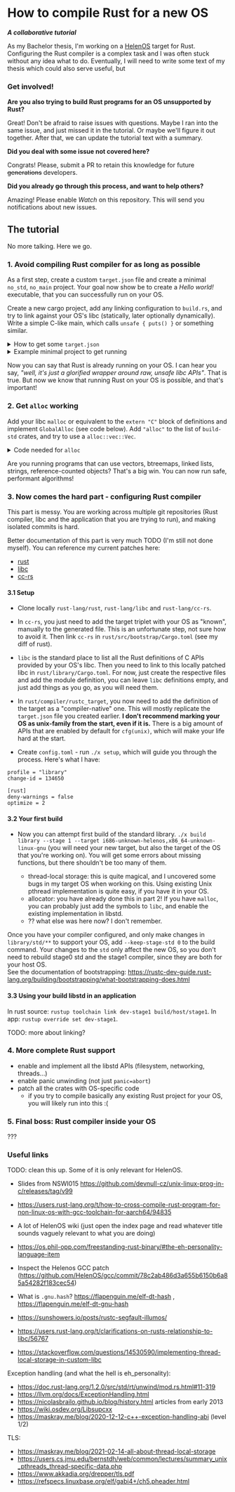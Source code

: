 # How to compile Rust for a new OS
**_A collaborative tutorial_**

As my Bachelor thesis, I'm working on a [HelenOS](https://www.helenos.org/) target for Rust. Configuring the Rust compiler is a complex task and I was often stuck without any idea what to do. Eventually, I will need to write some text of my thesis which could also serve useful, but 

### Get involved!

**Are you also trying to build Rust programs for an OS unsupported by Rust?**

Great! Don't be afraid to raise issues with questions. Maybe I ran into the same issue, and just missed it in the tutorial. Or maybe we'll figure it out together. After that, we can update the tutorial text with a summary.

**Did you deal with some issue not covered here?**

Congrats! Please, submit a PR to retain this knowledge for future ~~generations~~ developers.

**Did you already go through this process, and want to help others?**

Amazing! Please enable _Watch_ on this repository. This will send you notifications about new issues.

## The tutorial

No more talking. Here we go.

### 1. Avoid compiling Rust compiler for as long as possible

As a first step, create a custom `target.json` file and create a minimal `no_std`, `no_main` project. Your goal now show be to create a _Hello world!_ executable, that you can successfully run on your OS.

Create a new cargo project, add any linking configuration to `build.rs`, and try to link against your OS's libc (statically, later optionally dynamically). Write a simple C-like main, which calls `unsafe { puts() }` or something similar.


<details>
<summary>How to get some <code>target.json</code></summary>

Choose an existing target similar to what you're building for (mainly same CPU architecture, and something quite basic - probably not Linux, which likely has many fancy extra features enabled). See [list of Rust targets](https://doc.rust-lang.org/rustc/platform-support.html), or `rustc --print target-list`.

Get the JSON for the existing target with `rustc +nightly -Z unstable-options --print target-spec-json --target i686-unknown-helenos` (use the target that you selected). You will need to patch a few things - you probably want to use your own linker, and you want to change the OS in `os`, `metadata`, `llvm-target` etc. (although I'm not sure what effect it has, HelenOS is not in llvm and it works)

Here's what target.json looks like for my simple OS - I'm not sure I have everything right, but it works.

```
{
  "arch": "x86",
  "cpu": "pentium4",
  "crt-objects-fallback": "false",
  "crt-static-allows-dylibs": true,
  "crt-static-default": true,
  "data-layout": "e-m:e-p:32:32-p270:32:32-p271:32:32-p272:64:64-i128:128-f64:32:64-f80:32-n8:16:32-S128",
  "dynamic-linking": true,
  "has-rpath": true,
  "linker": "i686-helenos-gcc",
  "linker-flavor": "gnu-cc",
  "llvm-target": "i686-unknown-helenos",
  "max-atomic-width": 64,
  "metadata": {
    "description": "IA-32 (i686) HelenOS",
    "host_tools": false,
    "std": true,
    "tier": 3
  },
  "os": "helenos",
  "panic-strategy": "abort",
  "plt-by-default": false,
  "position-independent-executables": true,
  "pre-link-args": {
    "gnu-cc": [
      "-m32"
    ],
    "gnu-lld-cc": [
      "-m32"
    ]
  },
  "relro-level": "full",
  "stack-probes": {
    "kind": "inline"
  },
  "static-position-independent-executables": true,
  "target-pointer-width": "32"
}
```
</details>

<details>
<summary>Example minimal project to get running</summary>

`src/main.rs`

```
#![no_std]
#![feature(core_intrinsics)]
#![no_main]

use core::{ffi, intrinsics::abort};

#[panic_handler]
fn panic(_info: &core::panic::PanicInfo) -> ! {
    abort()
}

extern "C" {
    pub fn puts(c: *const ffi::c_char);
}

#[no_mangle]
fn main(argc: ffi::c_int, argv: *const *const ffi::c_char) -> ffi::c_int {
    let str = b"Hello World!\0".as_ptr() as *const ffi::c_char;
    unsafe {
        puts(str);
    }
}
```

`build.rs`
```
fn main() {
    println!("cargo:rustc-link-search=native=../../helenos/ia32dyn/export-dev/lib");
    println!("cargo:rustc-link-lib=static=startfiles"); // some C runtime (symbols like `_start`)
    println!("cargo:rustc-link-arg=-nostartfiles"); // IIRC I had this to avoid gcc including some default runtime for linux, which obviously didn't work. You might need different link args

    // libc:
    // static:
    println!("cargo:rustc-link-lib=static=c");

    // or dynamic:

    // ideally this would be
    // println!("cargo:rustc-link-lib=dylib=c");
    // but for some reason rustc decides that it likes the static version better, so I had to use this:
    // println!("cargo:rustc-link-arg=-l:libc.so.0");
}
```

`.cargo/config.toml`

```
[build]
target = "../path/to/your/target.json"

[unstable]
build-std = ["core"]
```
</details>

Now you can say that Rust is already running on your OS. I can hear you say, _"well, it's just a glorified wrapper around raw, unsafe libc APIs"_. That is true. But now we know that running Rust on your OS is possible, and that's important!

### 2. Get `alloc` working

Add your libc `malloc` or equivalent to the `extern "C"` block of definitions and implement `GlobalAlloc` (see code below). Add `"alloc"` to the list of `build-std` crates, and try to use a `alloc::vec::Vec`.


<details>
<summary>Code needed for <code>alloc</code></summary>

```
struct System;

#[global_allocator]
static A: System = System;

unsafe impl GlobalAlloc for System {
    unsafe fn alloc(&self, layout: Layout) -> *mut u8 { /* TODO */ }
    unsafe fn dealloc(&self, ptr: *mut u8, layout: Layout) { /* TODO */ }
}
```

see https://doc.rust-lang.org/std/alloc/trait.GlobalAlloc.html
</details>

Are you running programs that can use vectors, btreemaps, linked lists, strings, reference-counted objects? That's a big win. You can now run safe, performant algorithms!

### 3. Now comes the hard part - configuring Rust compiler

This part is messy. You are working across multiple git repositories (Rust compiler, libc and the application that you are trying to run), and making isolated commits is hard.

Better documentation of this part is very much TODO (I'm still not done myself). You can reference my current patches here:

- [rust](https://gitlab.mff.cuni.cz/teaching/nprg045/horky/volfmat1/rust/-/compare/master...wip-rust-helenos)
- [libc](https://gitlab.mff.cuni.cz/teaching/nprg045/horky/volfmat1/rust-libc/-/compare/0.2.169...helenos)
- [cc-rs](https://github.com/mvolfik/cc-rs/compare/main...mvolfik:cc-rs:wip-rust-helenos)

#### 3.1 Setup

- Clone locally `rust-lang/rust`, `rust-lang/libc` and `rust-lang/cc-rs`.

- In `cc-rs`, you just need to add the target triplet with your OS as "known", manually to the generated file. This is an unfortunate step, not sure how to avoid it. Then link `cc-rs` in `rust/src/bootstrap/Cargo.toml` (see my diff of rust).

- `libc` is the standard place to list all the Rust definitions of C APIs provided by your OS's libc. Then you need to link to this locally patched libc in `rust/library/Cargo.toml`. For now, just create the respective files and add the module definition, you can leave `libc` definitions empty, and just add things as you go, as you will need them.

- In `rust/compiler/rustc_target`, you now need to add the definition of the target as a "compiler-native" one. This will mostly replicate the `target.json` file you created earlier. **I don't recommend marking your OS as unix-family from the start, even if it is.** There is a big amount of APIs that are enabled by default for `cfg(unix)`, which will make your life hard at the start.

- Create `config.toml` - run `./x setup`, which will guide you through the process. Here's what I have:

```
profile = "library"
change-id = 134650

[rust]
deny-warnings = false
optimize = 2
```

#### 3.2 Your first build

- Now you can attempt first build of the standard library. `./x build library --stage 1 --target i686-unknown-helenos,x86_64-unknown-linux-gnu` (you will need your new target, but also the target of the OS that you're working on). You will get some errors about missing functions, but there shouldn't be too many of them.

  - thread-local storage: this is quite magical, and I uncovered some bugs in my target OS when working on this. Using existing Unix pthread implementation is quite easy, if you have it in your OS.
  - allocator: you have already done this in part 2! If you have `malloc`, you can probably just add the symbols to `libc`, and enable the existing implementation in libstd.
  - ?? what else was here now? I don't remember.

Once you have your compiler configured, and only make changes in `library/std/**` to support your OS, add `--keep-stage-std 0` to the build command. Your changes to the `std` only affect the new OS, so you don't need to rebuild stage0 std and the stage1 compiler, since they are both for your host OS.  
See the documentation of bootstrapping: https://rustc-dev-guide.rust-lang.org/building/bootstrapping/what-bootstrapping-does.html

#### 3.3 Using your build libstd in an application

In rust source: `rustup toolchain link dev-stage1 build/host/stage1`. In app: `rustup override set dev-stage1`.

TODO: more about linking?

### 4. More complete Rust support

- enable and implement all the libstd APIs (filesystem, networking, threads...)
- enable panic unwinding (not just `panic=abort`)
- patch all the crates with OS-specific code
  - if you try to compile basically any existing Rust project for your OS, you will likely run into this :(

### 5. Final boss: Rust compiler inside your OS

???

### Useful links

TODO: clean this up. Some of it is only relevant for HelenOS.

- Slides from NSWI015 https://github.com/devnull-cz/unix-linux-prog-in-c/releases/tag/v99
- https://users.rust-lang.org/t/how-to-cross-compile-rust-program-for-non-linux-os-with-gcc-toolchain-for-aarch64/94835
- A lot of HelenOS wiki (just open the index page and read whatever title sounds vaguely relevant to what you are doing)
- https://os.phil-opp.com/freestanding-rust-binary/#the-eh-personality-language-item
- Inspect the Helenos GCC patch (https://github.com/HelenOS/gcc/commit/78c2ab486d3a655b6150b6a85a54282f183cec54)
- What is `.gnu.hash`? https://flapenguin.me/elf-dt-hash , https://flapenguin.me/elf-dt-gnu-hash
- https://sunshowers.io/posts/rustc-segfault-illumos/
- https://users.rust-lang.org/t/clarifications-on-rusts-relationship-to-libc/56767

- https://stackoverflow.com/questions/14530590/implementing-thread-local-storage-in-custom-libc

Exception handling (and what the hell is eh_personality):

- https://doc.rust-lang.org/1.2.0/src/std/rt/unwind/mod.rs.html#11-319
- https://llvm.org/docs/ExceptionHandling.html
- https://nicolasbrailo.github.io/blog/history.html articles from early 2013
- https://wiki.osdev.org/Libsupcxx
- https://maskray.me/blog/2020-12-12-c++-exception-handling-abi (level 1/2)

TLS:

- https://maskray.me/blog/2021-02-14-all-about-thread-local-storage
- https://users.cs.jmu.edu/bernstdh/web/common/lectures/summary_unix_pthreads_thread-specific-data.php
- https://www.akkadia.org/drepper/tls.pdf
- https://refspecs.linuxbase.org/elf/gabi4+/ch5.pheader.html

